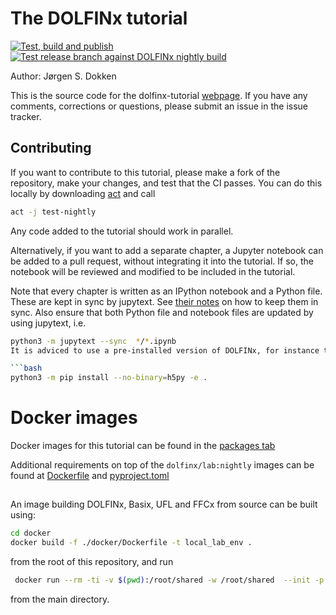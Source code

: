 # The DOLFINx tutorial

[![Test, build and publish](https://github.com/jorgensd/dolfinx-tutorial/actions/workflows/build-publish.yml/badge.svg)](https://github.com/jorgensd/dolfinx-tutorial/actions/workflows/build-publish.yml)
[![Test release branch against DOLFINx nightly build](https://github.com/jorgensd/dolfinx-tutorial/actions/workflows/nightly.yml/badge.svg)](https://github.com/jorgensd/dolfinx-tutorial/actions/workflows/nightly.yml)

Author: Jørgen S. Dokken

This is the source code for the dolfinx-tutorial [webpage](https://jorgensd.github.io/dolfinx-tutorial/).
If you have any comments, corrections or questions, please submit an issue in the issue tracker.

## Contributing

If you want to contribute to this tutorial, please make a fork of the repository, make your changes, and test that the CI passes. You can do this locally by downloading [act](https://github.com/nektos/act) and call

```bash
act -j test-nightly
```

Any code added to the tutorial should work in parallel.

Alternatively, if you want to add a separate chapter, a Jupyter notebook can be added to a pull request, without integrating it into the tutorial. If so, the notebook will be reviewed and modified to be included in the tutorial.

Note that every chapter is written as an IPython notebook and a Python file. These are kept in sync by jupytext. See [their notes](https://jupytext.readthedocs.io/en/latest/install.html#jupytext-commands-in-jupyterlab) on how to keep them in sync.
Also ensure that both Python file and notebook files are updated by using jupytext, i.e.

```bash
python3 -m jupytext --sync  */*.ipynb
It is adviced to use a pre-installed version of DOLFINx, for instance through conda or docker. Remaining dependencies can be installed with

```bash
python3 -m pip install --no-binary=h5py -e .
```

# Docker images

Docker images for this tutorial can be found in the [packages tab](https://github.com/jorgensd/dolfinx-tutorial/pkgs/container/dolfinx-tutorial)

Additional requirements on top of the `dolfinx/lab:nightly` images can be found at [Dockerfile](docker/Dockerfile) and [pyproject.toml](./pyproject.toml)

##

An image building DOLFINx, Basix, UFL and FFCx from source can be built using:

```bash
cd docker
docker build -f ./docker/Dockerfile -t local_lab_env .
```

from the root of this repository, and run

```bash
 docker run --rm -ti -v $(pwd):/root/shared -w /root/shared  --init -p 8888:8888 local_lab_env
```

from the main directory.

